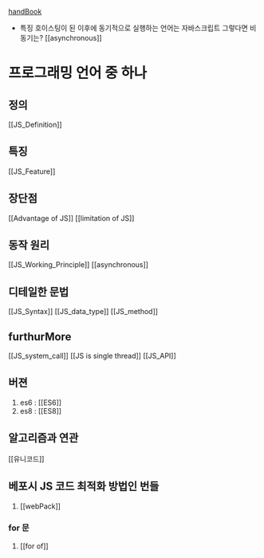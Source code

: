 [handBook](https://www.frontendinterviewhandbook.com/kr/javascript-questions#single-page-app%EC%9D%B4-%EB%AC%B4%EC%97%87%EC%9D%B8%EC%A7%80-%EC%84%A4%EB%AA%85%ED%95%98%EA%B3%A0-seo-friendly%ED%95%98%EA%B2%8C-%EB%A7%8C%EB%93%9C%EB%8A%94-%EB%B0%A9%EB%B2%95%EC%9D%84-%EC%84%A4%EB%AA%85%ED%95%98%EC%84%B8%EC%9A%94)

- 특징
호이스팅이 된 이후에 동기적으로 실행하는 언어는 자바스크립트 그렇다면 비동기는? [[asynchronous]]

# 프로그래밍 언어 중 하나
## 정의
[[JS_Definition]] 

## 특징
[[JS_Feature]]


## 장단점
[[Advantage of JS]]
[[limitation of JS]]

## 동작 원리
[[JS_Working_Principle]]
[[asynchronous]]

## 디테일한 문법
[[JS_Syntax]]
[[JS_data_type]]
[[JS_method]]

## furthurMore
[[JS_system_call]]
[[JS is single thread]]
[[JS_API]]

## 버젼
1. es6 : [[ES6]]
2. es8 : [[ES8]]


## 알고리즘과 연관
[[유니코드]]


## 베포시 JS 코드 최적화 방법인 번들
1. [[webPack]]
### for 문
1. [[for of]]


